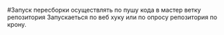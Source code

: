 #Запуск пересборки осуществлять по пушу кода в мастер ветку репозитория
Запускаеться по веб хуку или по опросу репозитория по крону. 
